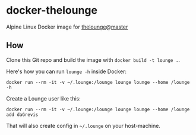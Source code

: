 # docker-thelounge

Alpine Linux Docker image for 
[thelounge](https://github.com/thelounge/lounge)@[master](https://github.com/thelounge/lounge/commits/master)

## How

Clone this Git repo and build the image with `docker build -t lounge .`.

Here's how you can run `lounge -h` inside Docker:

~~~
docker run --rm -it -v ~/.lounge:/lounge lounge lounge --home /lounge -h
~~~

Create a Lounge user like this:

~~~
docker run --rm -it -v ~/.lounge:/lounge lounge lounge --home /lounge add daGrevis
~~~

That will also create config in `~/.lounge` on your host-machine.

